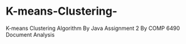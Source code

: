 # K-means-Clustering-
K-means Clustering Algorithm By Java
Assignment 2 By COMP 6490 Document Analysis
